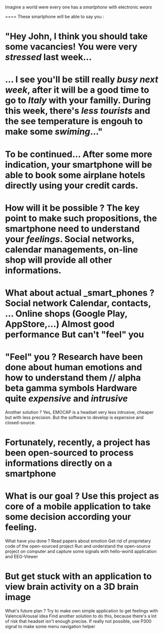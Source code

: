Imagine a world were every one
has a _smartphone_ with electronic _wears_

====
These smartphone will be able to say you :

"Hey John, I think you should take some vacancies! You were
very _stressed_ last week...
====
... I see you'll be still really _busy next week_, after it will
be a good time to go to _Italy_ with your familly.
During this week, there's _less tourists_ and the see temperature
is engouh to make some _swiming_..."
====
To be continued...
After some more indication, your smartphone will be able to 
book some airplane hotels directly using your credit cards.
====
How will it be possible ?
The key point to make such propositions, the smartphone need to
understand your _feelings_.
Social networks, calendar managements, on-line shop will provide
all other informations.
====
What about actual _smart_phones ?
Social network
Calendar, contacts, ...
Online shops (Google Play, AppStore,...)
Almost good performance
But can't "feel" you
====
"Feel" you ?
Research have been done about human emotions and how to understand them // alpha beta gamma symbols
Hardware quite _expensive_ and _intrusive_
====
Another solution ?
Yes, EMOCAP is a headset very less intrusive, cheaper
but with less precision.
But the software to develop is expensive and closed-source.

Fortunately, recently, a project has been open-sourced
to process informations directly on a smartphone
====
What is our goal ?
Use this project as core of a mobile application to take some
decision according your feeling.
====
What have you done ?
Read papers about emotion
Get rid of proprietary code of the open-sourced project
Run and understand the open-source project on computer and capture some signals
with hello-world application and EEG-Viewer

But get stuck with an application to view brain activity on a 3D brain
image
====
What's future plan ?
Try to make own simple application to get feelings with Valence/Arousal idea
Find another solution to do this, because there's a lot of risk that headset 
isn't enough precise.
If really not possible, use P300 signal to make some menu navigation helper

